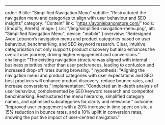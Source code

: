 ---
order: 9
title: "Simplified Navigation Menu"
subtitle: "Restructured the navigation menu and categories to align with user behaviour and SEO insights"
category: "Content"
link: "https://avonlebanonstore.com/"
tools: [Shopify, Ahrefs]
image: {
    src: "/img/simplified-navigation-menu.png",
    alt: "Simplified Navigation Menu",
    device: "mobile"
}
overview: "Redesigned Avon Lebanon’s navigation menu and product categories based on user behaviour, benchmarking, and SEO keyword research. Clear, intuitive categorisation not only supports product discovery but also enhances the overall user journey, driving higher engagement and conversions."
challenge: "The existing navigation structure was aligned with internal business priorities rather than user preferences, leading to confusion and increased drop-off rates during browsing.
"
hypothesis: "Aligning the navigation menu and product categories with user expectations and SEO best practices will enhance product discovery, reduce bounce rates, and increase conversions."
implementation: "Conducted an in-depth analysis of user behaviour, complemented by SEO keyword research and competitor benchmarking. Restructured the menu hierarchy, simplified category names, and optimised subcategories for clarity and relevance."
outcome: "Improved user engagement with a 20% increase in time spent on site, a 15% reduction in bounce rates, and a 10% uplift in conversion rates, showing the positive impact of user-centred navigation."